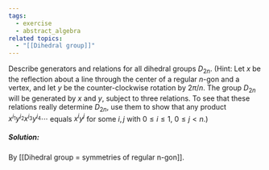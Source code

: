 ```yaml
---
tags:
  - exercise
  - abstract_algebra
related topics:
  - "[[Dihedral group]]"
---
```

Describe generators and relations for all dihedral groups $D_{2n}$. (Hint: Let $x$ be the reflection about a line through the center of a regular $n$-gon and a vertex, and let $y$ be the counter-clockwise rotation by $2\pi/n$. The group $D_{2n}$ will be generated by $x$ and $y$, subject to three relations. To see that these relations really determine $D_{2n}$, use them to show that any product $x^{i_1} y^{i_2} x^{i_3} y^{i_4}\cdots$ equals $x^i y^j$ for some $i, j$ with $0 \leq i \leq 1$, $0 \leq j < n$.)
##### Solution:
By [[Dihedral group = symmetries of regular n-gon]].